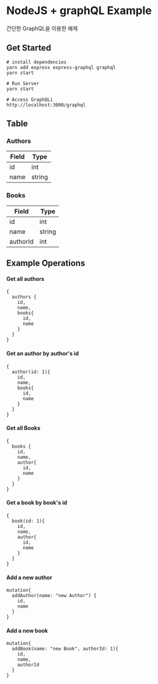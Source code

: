 # NodeJS + graphQL Example

간단한 GraphQL을 이용한 예제 

## Get Started
```
# install dependencies
yarn add express express-graphql graphql
yarn start

# Run Server
yarn start

# Access GraphQLi
http://localhost:3000/graphql

```


## Table
### Authors
| Field | Type |
|-------|------|
| id | int |
| name | string |

### Books
| Field | Type |
|-------|------|
| id | int |
| name | string |
| authorId | int |


## Example Operations
#### Get all authors
```
{
  authors {
    id,
    name,
    books{
      id, 
      name
    }
  }
}
```

#### Get an author by author's id
```
{
  author(id: 1){
    id,
    name,
    books{
      id,
      name
    }
  }
}
```

#### Get all Books 
```
{
  books {
    id,
    name,
    author{
      id,
      name
    }
  }
}
```

#### Get a book by book's id
```
{
  book(id: 1){
    id,
    name,
    author{
      id,
      name
    }
  }
}
```

#### Add a new author
```
mutation{
  addAuthor(name: "new Author") {
    id,
    name
  }
}
```

#### Add a new book
```
mutation{
  addBook(name: "new Book", authorId: 1){
    id, 
    name,
    authorId
  }
}
```

